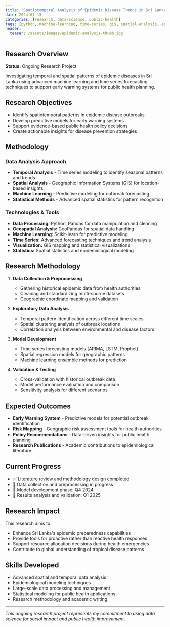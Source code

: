 ```yaml
---
title: "Spatiotemporal Analysis of Epidemic Disease Trends in Sri Lanka"
date: 2024-07-15
categories: [research, data-science, public-health]
tags: [python, machine-learning, time-series, gis, spatial-analysis, epidemiology]
header:
  teaser: /assets/images/epidemic-analysis-thumb.jpg
---
```


## Research Overview

**Status:** Ongoing Research Project

Investigating temporal and spatial patterns of epidemic diseases in Sri Lanka using advanced machine learning and time series forecasting techniques to support early warning systems for public health planning.

## Research Objectives

- Identify spatiotemporal patterns in epidemic disease outbreaks
- Develop predictive models for early warning systems
- Support evidence-based public health policy decisions
- Create actionable insights for disease prevention strategies

## Methodology

### Data Analysis Approach
- **Temporal Analysis** - Time series modeling to identify seasonal patterns and trends
- **Spatial Analysis** - Geographic Information Systems (GIS) for location-based insights
- **Machine Learning** - Predictive modeling for outbreak forecasting
- **Statistical Methods** - Advanced spatial statistics for pattern recognition

### Technologies & Tools

- **Data Processing:** Python, Pandas for data manipulation and cleaning
- **Geospatial Analysis:** GeoPandas for spatial data handling
- **Machine Learning:** Scikit-learn for predictive modeling
- **Time Series:** Advanced forecasting techniques and trend analysis
- **Visualization:** GIS mapping and statistical visualizations
- **Statistics:** Spatial statistics and epidemiological modeling

## Research Methodology

1. **Data Collection & Preprocessing**
   - Gathering historical epidemic data from health authorities
   - Cleaning and standardizing multi-source datasets
   - Geographic coordinate mapping and validation

2. **Exploratory Data Analysis**
   - Temporal pattern identification across different time scales
   - Spatial clustering analysis of outbreak locations
   - Correlation analysis between environmental and disease factors

3. **Model Development**
   - Time series forecasting models (ARIMA, LSTM, Prophet)
   - Spatial regression models for geographic patterns
   - Machine learning ensemble methods for prediction

4. **Validation & Testing**
   - Cross-validation with historical outbreak data
   - Model performance evaluation and comparison
   - Sensitivity analysis for different scenarios

## Expected Outcomes

- **Early Warning System** - Predictive models for potential outbreak identification
- **Risk Mapping** - Geographic risk assessment tools for health authorities
- **Policy Recommendations** - Data-driven insights for public health planning
- **Research Publications** - Academic contributions to epidemiological literature

## Current Progress

- ✅ Literature review and methodology design completed
- 🔄 Data collection and preprocessing in progress
- 📅 Model development phase: Q4 2024
- 📅 Results analysis and validation: Q1 2025

## Research Impact

This research aims to:
- Enhance Sri Lanka's epidemic preparedness capabilities
- Provide tools for proactive rather than reactive health responses
- Support resource allocation decisions during health emergencies
- Contribute to global understanding of tropical disease patterns

## Skills Developed

- Advanced spatial and temporal data analysis
- Epidemiological modeling techniques
- Large-scale data processing and management
- Statistical modeling for public health applications
- Research methodology and academic writing

---

*This ongoing research project represents my commitment to using data science for social impact and public health improvement.*